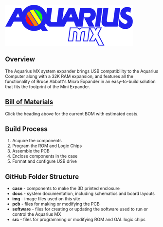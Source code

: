 ![Aquarius MX Logo](img/aq_mx_logo_color.png)

## Overview
The Aquarius MX system expander brings USB compatibility to the Aquarius Computer along with a 32K RAM expansion, and features all the functionality of Bruce Abbott's Micro Expander in an easy-to-build solution that fits the footprint of the Mini Expander.

## [Bill of Materials](https://docs.google.com/spreadsheets/d/1y7v0VCkjMdx25ugit28F5JhuhwDJofCVQUG5Ozl9IgA)
Click the heading above for the current BOM with estimated costs.

## Build Process
1. Acquire the components
2. Program the ROM and Logic Chips
3. Assemble the PCB
4. Enclose components in the case
5. Format and configure USB drive

## GitHub Folder Structure
- **case** - components to make the 3D printed enclosure
- **docs** - system documentation, including schematics and board layouts
- **img** - image files used on this site
- **pcb** - files for making or modifying the PCB
- **software** - files for creating or updating the software used to run or control the Aquarius MX
- **src** - files for programming or modifying ROM and GAL logic chips
